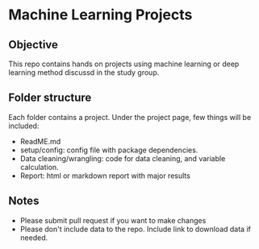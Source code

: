 # Machine Learning Projects

## Objective

This repo contains hands on projects using machine learning or deep learning method discussd in the study group. 

## Folder structure

Each folder contains a project. Under the project page, few things will be included:

- ReadME.md
- setup/config: config file with package dependencies.
- Data cleaning/wrangling: code for data cleaning, and variable calculation.
- Report: html or markdown report with major results

## Notes

- Please submit pull request if you want to make changes
- Please don't include data to the repo. Include link to download data if needed.
